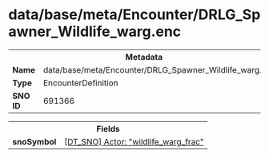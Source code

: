 <h1>data/base/meta/Encounter/DRLG_Spawner_Wildlife_warg.enc</h1><table><tr><th colspan="100%">Metadata</th></tr><tr><td><b>Name</b></td><td>data/base/meta/Encounter/DRLG_Spawner_Wildlife_warg.enc</td></tr><tr><td><b>Type</b></td><td>EncounterDefinition</td></tr><tr><td><b>SNO ID</b></td><td>691366</td></tr></table>

<table><tr><th colspan="100%">Fields</th></tr><tr><td><b>snoSymbol</b></td><td><a href="..\Actor\wildlife_warg_frac.acr.md">[DT_SNO] Actor: "wildlife_warg_frac"</a></td></tr></table>

